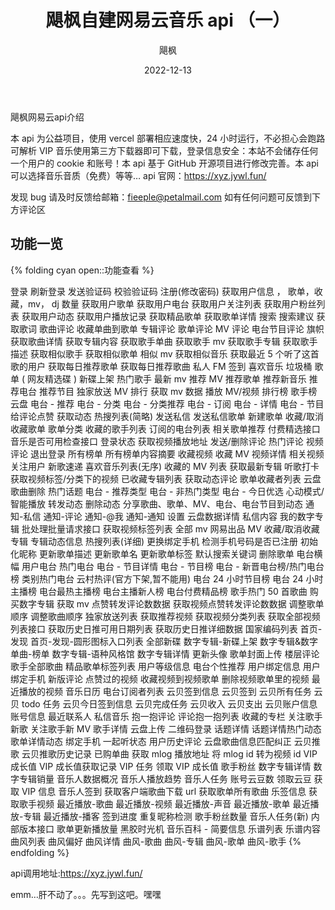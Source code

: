 ﻿---
layout: post

date: 2022-12-13

title: 飓枫自建网易云音乐 api （一）

author: 飓枫

pin: true
---



飓枫网易云api介绍
<!-- more -->

本 api 为公益项目，使用 vercel 部署相应速度快，24 小时运行，不必担心会跑路
可解析 VIP 音乐使用第三方下载器即可下载，登录信息安全：本站不会储存任何一个用户的 cookie 和账号！本 api 基于 GitHub 开源项目进行修改完善。本 api 可以选择音乐音质（免费）等等…
api 官网：https://xyz.jywl.fun/

发现 bug 请及时反馈给邮箱：fieeple@petalmail.com
如有任何问题可反馈到下方评论区

## 功能一览

{% folding cyan open::功能查看 %}



登录
刷新登录
发送验证码
校验验证码
注册(修改密码)
获取用户信息 ， 歌单，收藏，mv， dj 数量
获取用户歌单
获取用户电台
获取用户关注列表
获取用户粉丝列表
获取用户动态
获取用户播放记录
获取精品歌单
获取歌单详情
搜索
搜索建议
获取歌词
歌曲评论
收藏单曲到歌单
专辑评论
歌单评论
MV 评论
电台节目评论
旗帜
获取歌曲详情
获取专辑内容
获取歌手单曲
获取歌手 mv
获取歌手专辑
获取歌手描述
获取相似歌手
获取相似歌单
相似 mv
获取相似音乐
获取最近 5 个听了这首歌的用户
获取每日推荐歌单
获取每日推荐歌曲
私人 FM
签到
喜欢音乐
垃圾桶
歌单 ( 网友精选碟 )
新碟上架
热门歌手
最新 mv
推荐 MV
推荐歌单
推荐新音乐
推荐电台
推荐节目
独家放送
MV 排行
获取 mv 数据
播放 MV/视频
排行榜
歌手榜
云盘
电台 - 推荐
电台 - 分类
电台 - 分类推荐
电台 - 订阅
电台 - 详情
电台 - 节目
给评论点赞
获取动态
热搜列表(简略)
发送私信
发送私信歌单
新建歌单
收藏/取消收藏歌单
歌单分类
收藏的歌手列表
订阅的电台列表
相关歌单推荐
付费精选接口
音乐是否可用检查接口
登录状态
获取视频播放地址
发送/删除评论
热门评论
视频评论
退出登录
所有榜单
所有榜单内容摘要
收藏视频
收藏 MV
视频详情
相关视频
关注用户
新歌速递
喜欢音乐列表(无序)
收藏的 MV 列表
获取最新专辑
听歌打卡
获取视频标签/分类下的视频
已收藏专辑列表
获取动态评论
歌单收藏者列表
云盘歌曲删除
热门话题
电台 - 推荐类型
电台 - 非热门类型
电台 - 今日优选
心动模式/智能播放
转发动态
删除动态
分享歌曲、歌单、MV、电台、电台节目到动态
通知-私信
通知-评论
通知-@我
通知-通知
设置
云盘数据详情
私信内容
我的数字专辑
批处理批量请求接口
获取视频标签列表
全部 mv
网易出品 MV
收藏/取消收藏专辑
专辑动态信息
热搜列表(详细)
更换绑定手机
检测手机号码是否已注册
初始化昵称
更新歌单描述
更新歌单名
更新歌单标签
默认搜索关键词
删除歌单
电台横幅
用户电台
热门电台
电台 - 节目详情
电台 - 节目榜
电台 - 新晋电台榜/热门电台榜
类别热门电台
云村热评(官方下架,暂不能用)
电台 24 小时节目榜
电台 24 小时主播榜
电台最热主播榜
电台主播新人榜
电台付费精品榜
歌手热门 50 首歌曲
购买数字专辑
获取 mv 点赞转发评论数数据
获取视频点赞转发评论数数据
调整歌单顺序
调整歌曲顺序
独家放送列表
获取推荐视频
获取视频分类列表
获取全部视频列表接口
获取历史日推可用日期列表
获取历史日推详细数据
国家编码列表
首页-发现
首页-发现-圆形图标入口列表
全部新碟
数字专辑-新碟上架
数字专辑&数字单曲-榜单
数字专辑-语种风格馆
数字专辑详情
更新头像
歌单封面上传
楼层评论
歌手全部歌曲
精品歌单标签列表
用户等级信息
电台个性推荐
用户绑定信息
用户绑定手机
新版评论
点赞过的视频
收藏视频到视频歌单
删除视频歌单里的视频
最近播放的视频
音乐日历
电台订阅者列表
云贝签到信息
云贝签到
云贝所有任务
云贝 todo 任务
云贝今日签到信息
云贝完成任务
云贝收入
云贝支出
云贝账户信息
账号信息
最近联系人
私信音乐
抱一抱评论
评论抱一抱列表
收藏的专栏
关注歌手新歌
关注歌手新 MV
歌手详情
云盘上传
二维码登录
话题详情
话题详情热门动态
歌单详情动态
绑定手机
一起听状态
用户历史评论
云盘歌曲信息匹配纠正
云贝推歌
云贝推歌历史记录
已购单曲
获取 mlog 播放地址
将 mlog id 转为视频 id
VIP 成长值
VIP 成长值获取记录
VIP 任务
领取 VIP 成长值
歌手粉丝
数字专辑详情
数字专辑销量
音乐人数据概况
音乐人播放趋势
音乐人任务
账号云豆数
领取云豆
获取 VIP 信息
音乐人签到
获取客户端歌曲下载 url
获取歌单所有歌曲
乐签信息
获取歌手视频
最近播放-歌曲
最近播放-视频
最近播放-声音
最近播放-歌单
最近播放-专辑
最近播放-播客
签到进度
重复昵称检测
歌手粉丝数量
音乐人任务(新)
内部版本接口
歌单更新播放量
黑胶时光机
音乐百科 - 简要信息
乐谱列表
乐谱内容
曲风列表
曲风偏好
曲风详情
曲风-歌曲
曲风-专辑
曲风-歌单
曲风-歌手
{% endfolding %}

api调用地址:https://xyz.jywl.fun/


emm…肝不动了。。。先写到这吧。嘿嘿